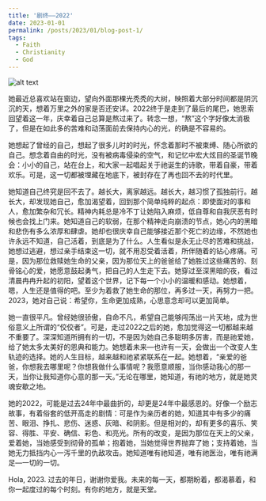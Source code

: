 ```yaml
---
title: '剧终——2022'
date: 2023-01-01
permalink: /posts/2023/01/blog-post-1/
tags:
  - Faith
  - Christianity
  - God
---
```


![alt text](https://enyijiang.github.io/images/WechatIMG16599.jpeg)

她最近总喜欢站在窗边，望向外面那棵光秃秃的大树，映照着大部分时间都是阴沉沉的天，想着万里之外的家是否还安详。2022终于是走到了最后的尾巴，她思索回望着这一年，庆幸着自己总算是熬过来了。转念一想，“熬”这个字好像太消极了，但是在如此多的苦难和动荡面前去保持内心的光，的确是不容易的。

她想起了曾经的自己，想起了很多儿时的时光，怀念着那时不被束缚、随心所欲的自己。想念着自由的时光，没有被病毒侵染的空气，和记忆中宏大炫目的圣诞节晚会：小小的自己，站在台上，和大家一起唱起关于祂诞生的诗歌，带着自豪，带着欢乐。可是，这一切都被埋藏在地底下，被封存在了再也回不去的时代里。

她知道自己终究是回不去了。越长大，离家越远。越长大，越习惯了孤独前行。越长大，却发现她自己，愈加渴望着，回到那个简单纯粹的起点：即使面对的事和人，愈加繁杂和冗长。精神内耗总是冷不丁让她陷入麻烦，低自尊和自我厌恶有时候也会找上门来。她知道自己的软弱，在那个精神走向崩溃的节点，她心内的黑暗和悲伤有多么浓厚和肆虐。她却也很庆幸自己能够接近那个死亡的边缘，不然她也许永远不知道，自己活着，到底是为了什么。人生看似是永无止尽的苦难和挑战，她想过逃避，想过亲手结束这一切，就不用忍受着活着，所伴随着的钻心疼痛。可是，因为那位救赎她生命的父亲，因为那位天上的爸爸给了她胜过这些痛苦的、刻骨铭心的爱，她愿意鼓起勇气，把自己的人生走下去。她穿过至深黑暗的夜，看过清晨冉冉升起的初阳，望着这个世界，记下每一个小小的温暖和感动。她想着，嗯，人生还是值得的吧。至少为着救了她生命的那位，再多过一天，再努力一把。2023，她对自己说：希望你，生命更加成熟，心思意念却可以更加简单。

她一直很平凡。曾经她很骄傲，自命不凡，希望自己能够闯荡出一片天地，成为世俗意义上所谓的“佼佼者”。可是，走过2022之后的她，愈加觉得这一切都越来越不重要了。深深知道所拥有的一切，不是因为她自己多聪明多厉害，而是祂爱她，给了她太多太美好的恩典和能力。她想着未来—也许有一天，会做出一个改变人生轨迹的选择。她的人生目标，越来越和祂紧紧联系在一起。她想着，“亲爱的爸爸，你想我去哪里呢？你想我做什么事情呢？我愿意顺服，当你感动我心的那一天，当你让我知道你心意的那一天。”无论在哪里，她知道，有祂的地方，就是她灵魂安歇之地。

她的2022，可能是过去24年中最曲折的，却更是24年中最感恩的。好像一个励志故事，有着俗套的低开高走的剧情：可是作为亲历者的她，知道其中有多少的痛苦、眼泪、挣扎、悲伤、迷惑、灰暗、和阴影。但是相对的，却有更多的喜乐、笑容、得胜、平安、确信、彩色、和亮光。所有的改变，是因为那位在天上的父亲，爱着她，当她感受到彻骨的孤单；抱着她，当她觉得世界抛弃了她；支持着她，当她无力抵挡内心一泻千里的仇敌攻击。她知道唯有祂知道，唯有祂医治，唯有祂满足—一切的一切。

Hola, 2023. 过去的年日，谢谢你爱我。未来的每一天，都期盼着，都渴慕着，和你一起度过的每个时刻。有你的地方，就是天堂。
